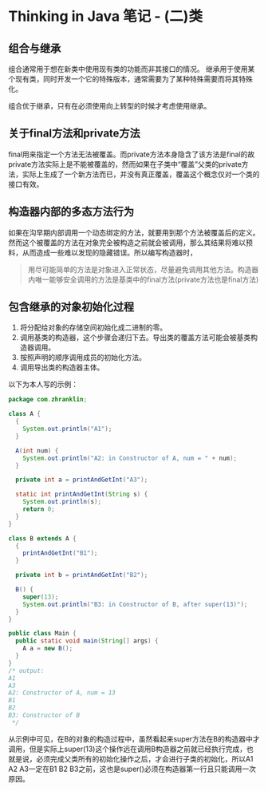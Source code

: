 # Thinking in Java 笔记 - (二)类

## 组合与继承
组合通常用于想在新类中使用现有类的功能而非其接口的情况。
继承用于使用某个现有类，同时开发一个它的特殊版本，通常需要为了某种特殊需要而将其特殊化。

组合优于继承，只有在必须使用向上转型的时候才考虑使用继承。


## 关于final方法和private方法

final用来指定一个方法无法被覆盖。而private方法本身隐含了该方法是final的故private方法实际上是不能被覆盖的，然而如果在子类中“覆盖”父类的private方法，实际上生成了一个新方法而已，并没有真正覆盖，覆盖这个概念仅对一个类的接口有效。

## 构造器内部的多态方法行为

如果在沟早期内部调用一个动态绑定的方法，就要用到那个方法被覆盖后的定义。然而这个被覆盖的方法在对象完全被构造之前就会被调用，那么其结果将难以预料，从而造成一些难以发现的隐藏错误。所以编写构造器时，
> 用尽可能简单的方法是对象进入正常状态，尽量避免调用其他方法。构造器内唯一能够安全调用的方法是基类中的final方法(private方法也是final方法)

## 包含继承的对象初始化过程
1. 将分配给对象的存储空间初始化成二进制的零。
2. 调用基类的构造器，这个步骤会递归下去。导出类的覆盖方法可能会被基类构造器调用。
3. 按照声明的顺序调用成员的初始化方法。
4. 调用导出类的构造器主体。

以下为本人写的示例：

```java
package com.zhranklin;

class A {
  {
    System.out.println("A1");
  }

  A(int num) {
    System.out.println("A2: in Constructor of A, num = " + num);
  }

  private int a = printAndGetInt("A3");

  static int printAndGetInt(String s) {
    System.out.println(s);
    return 0;
  }
}

class B extends A {
  {
    printAndGetInt("B1");
  }

  private int b = printAndGetInt("B2");

  B() {
    super(13);
    System.out.println("B3: in Constructor of B, after super(13)");
  }
}

public class Main {
  public static void main(String[] args) {
    A a = new B();
  }
}
/* output:
A1
A3
A2: Constructor of A, num = 13
B1
B2
B3: Constructor of B
 */
```

从示例中可见，在B的对象的构造过程中，虽然看起来super方法在B的构造器中才调用，但是实际上super(13)这个操作远在调用B构造器之前就已经执行完成，也就是说，必须完成父类所有的初始化操作之后，才会进行子类的初始化，所以A1 A2 A3一定在B1 B2 B3之前，这也是super()必须在构造器第一行且只能调用一次原因。